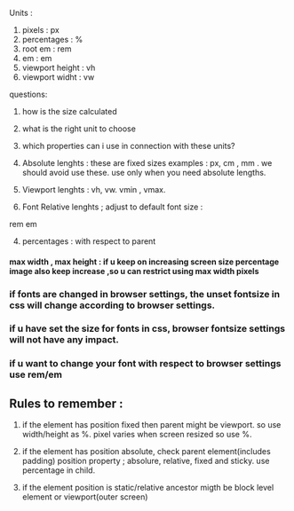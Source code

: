Units : 
1. pixels :           px
2. percentages :      %
3. root em :          rem
4. em :               em
5. viewport height :  vh
6. viewport widht :   vw

questions:  
1. how is the size calculated
2. what is the right unit to choose
3. which properties can i use in connection with these units?

1. Absolute lenghts : 
these are fixed sizes examples : px, cm , mm . we should avoid use these.
use only when you need absolute lengths.

2. Viewport lenghts : 
vh, vw. vmin , vmax.

3. Font Relative lenghts ; 
adjust to default font size : 

rem
em

4. percentages : with respect to parent

#### max width , max height : if u keep on increasing screen size percentage image also keep increase ,so u can restrict using max width pixels

### if fonts are changed in browser settings, the unset fontsize in css will change according to browser settings.
### if u have set the size for fonts in css, browser fontsize settings will not have any impact.
### if u want to change your font with respect to browser settings use rem/em

## Rules to remember : 

1. if the element has position fixed then parent might be viewport. so use width/height as %. pixel varies when screen resized so use %.

2. if the element has position absolute, check parent element(includes padding) position property ; absolure, relative, fixed and sticky. use percentage in child.

3. if the element position is static/relative ancestor migth be block level element or viewport(outer screen)  




